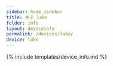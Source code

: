 ```yaml
---
sidebar: home_sidebar
title: 关于 lake
folder: info
layout: deviceinfo
permalink: /devices/lake/
device: lake
---
```

{% include templates/device_info.md %}

